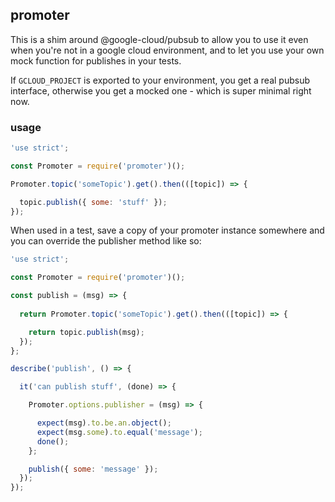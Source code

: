 ## promoter

This is a shim around @google-cloud/pubsub to allow you to use it even when you're not in a google cloud environment, and to let you use your own mock function for publishes in your tests.

If `GCLOUD_PROJECT` is exported to your environment, you get a real pubsub interface, otherwise you get a mocked one - which is super minimal right now.

### usage

```js
'use strict';

const Promoter = require('promoter')();

Promoter.topic('someTopic').get().then(([topic]) => {

  topic.publish({ some: 'stuff' });
});
```

When used in a test, save a copy of your promoter instance somewhere and you can override the publisher method like so:


```js
'use strict';

const Promoter = require('promoter')();

const publish = (msg) => {
  
  return Promoter.topic('someTopic').get().then(([topic]) => {

    return topic.publish(msg);
  });
};

describe('publish', () => {

  it('can publish stuff', (done) => {

    Promoter.options.publisher = (msg) => {

      expect(msg).to.be.an.object();
      expect(msg.some).to.equal('message');
      done();
    };

    publish({ some: 'message' });
  });
});
```
